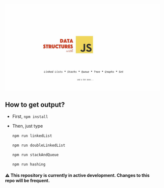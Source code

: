 ![](media/dswithjs.jpg)

## How to get output?

- First, `npm install`
- Then, just type 

    `npm run linkedList`
    
    `npm run doubleLinkedList`
    
    `npm run stackAndQueue`

    `npm run hashing`

#### ⚠️ This repository is currently in active development. Changes to this repo will be frequent.
